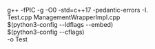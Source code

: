 g++ -fPIC -g -O0 -std=c++17 -pedantic-errors -I. \
    Test.cpp ManagementWrapperImpl.cpp \
    $(python3-config --ldflags --embed) \
    $(python3-config --cflags) \
    -o Test